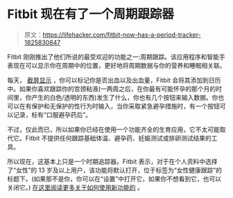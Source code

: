 # Fitbit 现在有了一个周期跟踪器

> 原文：<https://lifehacker.com/fitbit-now-has-a-period-tracker-1825830847>

Fitbit 刚刚推出了他们所说的最受欢迎的功能之一:周期跟踪。该应用程序和智能手表现在可以显示你在周期中的位置，更好地将周期数据与你的营养和睡眠相关联。



每天， [截屏显示](https://blog.fitbit.com/female-health-tracking/) ，你可以标记你是否出血以及出血量，Fitbit 会将其添加到日历中。如果你喜欢跟踪你的宫颈粘液(一两周之后，在你最有可能怀孕的那个月的时间里，你产生的白色/透明的东西)发生了什么，你也有几个按钮来输入数据。你也可以在有保护和无保护的性行为时输入，当你采取紧急避孕措施时，有一个按钮可以记录，标有“口服避孕药后”。

不过，仅此而已，所以如果你已经在使用一个功能齐全的生育应用，它不太可能取代它。Fitbit 不提供任何跟踪基础体温、避孕药、妊娠测试或排卵测试结果的工具。

所以现在，这基本上只是一个时期追踪器。Fitbit 表示，对于在个人资料中选择了“女性”的 13 岁及以上用户，该功能将默认打开，位于标签为“女性健康跟踪”的标题下。(如果那不是你，你可以在“设置”中打开它，如果你不想看到它，也可以关闭它。) [在这里阅读更多关于如何使用新功能的](https://help.fitbit.com/articles/en_US/Help_article/2333?co=BE) 。
